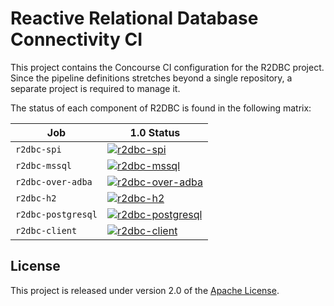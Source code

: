 # Reactive Relational Database Connectivity CI

This project contains the Concourse CI configuration for the R2DBC project.  Since the pipeline definitions stretches beyond a single repository, a separate project is required to manage it.

The status of each component of R2DBC is found in the following matrix:

| Job                | 1.0 Status |
| ------------------ | ---------- |
| `r2dbc-spi`        | [![r2dbc-spi](https://ci.spring.io/api/v1/teams/r2dbc/pipelines/r2dbc/jobs/r2dbc-spi/badge)](https://ci.spring.io/teams/r2dbc/pipelines/r2dbc/jobs/r2dbc-spi) |
| `r2dbc-mssql`      | [![r2dbc-mssql](https://ci.spring.io/api/v1/teams/r2dbc/pipelines/r2dbc/jobs/r2dbc-mssql/badge)](https://ci.spring.io/teams/r2dbc/pipelines/r2dbc/jobs/r2dbc-mssql) |
| `r2dbc-over-adba`  | [![r2dbc-over-adba](https://ci.spring.io/api/v1/teams/r2dbc/pipelines/r2dbc/jobs/r2dbc-over-adba/badge)](https://ci.spring.io/teams/r2dbc/pipelines/r2dbc/jobs/r2dbc-over-adba) |
| `r2dbc-h2`         | [![r2dbc-h2](https://ci.spring.io/api/v1/teams/r2dbc/pipelines/r2dbc/jobs/r2dbc-h2/badge)](https://ci.spring.io/teams/r2dbc/pipelines/r2dbc/jobs/r2dbc-h2) |
| `r2dbc-postgresql` | [![r2dbc-postgresql](https://ci.spring.io/api/v1/teams/r2dbc/pipelines/r2dbc/jobs/r2dbc-postgresql/badge)](https://ci.spring.io/teams/r2dbc/pipelines/r2dbc/jobs/r2dbc-postgresql) |
| `r2dbc-client`     | [![r2dbc-client](https://ci.spring.io/api/v1/teams/r2dbc/pipelines/r2dbc/jobs/r2dbc-client/badge)](https://ci.spring.io/teams/r2dbc/pipelines/r2dbc/jobs/r2dbc-client) |

## License
This project is released under version 2.0 of the [Apache License][l].

[l]: https://www.apache.org/licenses/LICENSE-2.0
